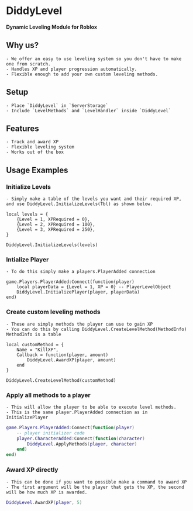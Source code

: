 # DiddyLevel
**Dynamic Leveling Module for Roblox**

## Why us?
    - We offer an easy to use leveling system so you don't have to make one from scratch.
    - Handles XP and player progression automatically.
    - Flexible enough to add your own custom leveling methods.

## Setup
    - Place `DiddyLevel` in `ServerStorage`
    - Include `LevelMethods` and `LevelHandler` inside `DiddyLevel`

## Features
    - Track and award XP
    - Flexible leveling system
    - Works out of the box

## Usage Examples

### Initialize Levels
    - Simply make a table of the levels you want and their required XP, and use DiddyLevel.InitializeLevels(Tbl) as shown below.
```luau
local levels = {
    {Level = 1, XPRequired = 0},
    {Level = 2, XPRequired = 100},
    {Level = 3, XPRequired = 250},
}

DiddyLevel.InitializeLevels(levels)
```
### Intialize Player
    - To do this simply make a players.PlayerAdded connection
```luau
game.Players.PlayerAdded:Connect(function(player)
    local playerData = {Level = 1, XP = 0} -- PlayerLevelObject
    DiddyLevel.InitializePlayer(player, playerData)
end)
```
### Create custom leveling methods
    - These are simply methods the player can use to gain XP
    - You can do this by calling DiddyLevel.CreateLevelMethod(MethodInfo) MethodInfo is a table
```luau
local customMethod = {
    Name = "KillXP",
    Callback = function(player, amount)
        DiddyLevel.AwardXP(player, amount)
    end
}

DiddyLevel.CreateLevelMethod(customMethod)
```
### Apply all methods to a player
    - This will allow the player to be able to execute level methods.
    - This is the same player.PlayerAdded connection as in InitializePlayer
```lua
game.Players.PlayerAdded:Connect(function(player)
    -- player initializer code
    player.CharacterAdded:Connect(function(character)
        DiddyLevel.ApplyMethods(player, character)
    end)
end)
```
### Award XP directly
    - This can be done if you want to possible make a command to award XP
    - The first argument will be the player that gets the XP, the second will be how much XP is awarded.
```lua
DiddyLevel.AwardXP(player, 5)
```



    
